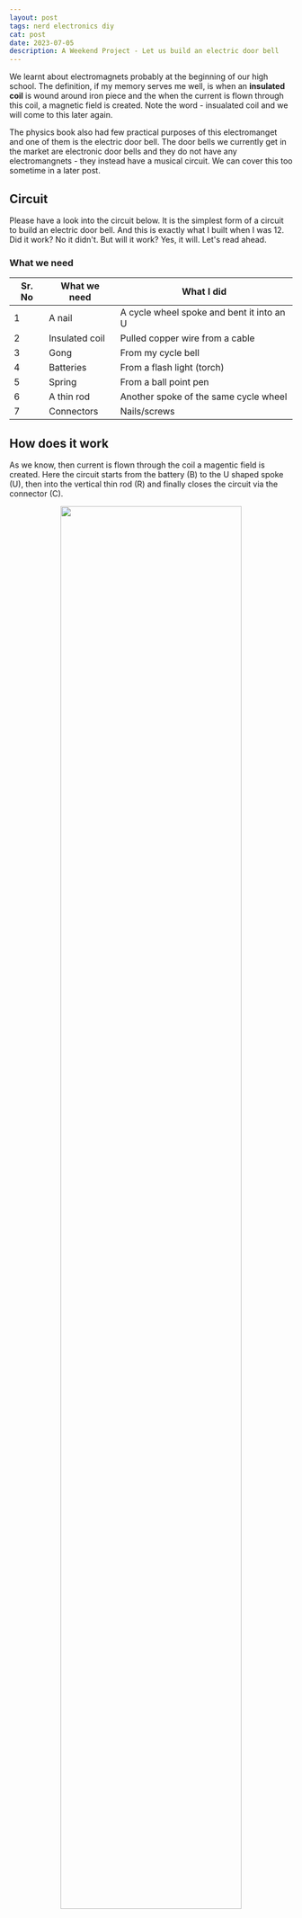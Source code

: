 ```yaml
---
layout: post
tags: nerd electronics diy
cat: post
date: 2023-07-05
description: A Weekend Project - Let us build an electric door bell
---
```


We learnt about electromagnets probably at the beginning of our high school. The definition, if my memory serves me well, is when an **insulated coil** is wound around iron piece and the when the current is flown through this coil, a magnetic field is created. Note the word - insualated coil and we will come to this later again.

The physics book also had few practical purposes of this electromanget and one of them is the electric door bell. The door bells we currently get in the market are electronic door bells and they do not have any electromangnets - they instead have a musical circuit. We can cover this too sometime in a later post.

## Circuit
Please have a look into the circuit below. It is the simplest form of a circuit to build an electric door bell. And this is exactly what I built when I was 12. Did it work? No it didn't. But will it work? Yes, it will. Let's read ahead.

### What we need
Sr. No | What we need | What I did |
--- | --- | --- |
1 | A nail | A cycle wheel spoke and bent it into an U |
2 | Insulated coil | Pulled copper wire from a cable |
3 | Gong | From my cycle bell |
4 | Batteries | From a flash light (torch) |
5 | Spring | From a ball point pen | 
6 | A thin rod | Another spoke of the same cycle wheel |
7 | Connectors | Nails/screws |

## How does it work
As we know, then current is flown through the coil a magentic field is created. Here the circuit starts from the battery (B) to the U shaped spoke (U), then into the vertical thin rod (R) and finally closes the circuit via the connector (C).

<p style="text-align:center;"> 
    <img src="/blog/assets/images/ElectricDoorBell.jpeg" width="80%"/> 
</p>

This is a closed circuit and creates a magnetic field which attracts the rod R towards it. In that process, it hits the gong (G). But the moment the rod is attracted towards the electromagnet, the connection between rod (R) and the connecter (C) breaks, leaving the circuit open. 

When the circuit is open, there is no electromagnetism. At this moment, the spring (S) pull the rod (R) back. When the rod (R) is back to its position, it creates contact with the connector (C) resulting a closed circuit and we get the magnetic field again. This process gets into a loop.

Simple isn't it? To make the entire circuit sturdy, I fixed them all into a wooden plank. After all this effort, it never worked for me. Reason is simple. By definition we need to have an insulated coil, but I used a copper wire. So basically I was shorting the circuit. It took me over two years to understand my mistake when I opened up the cycle dynamo. At that moment, I realised two things - a) an electromagnet is a simple thing and b) I'd be into Physics for the rest of my life.

